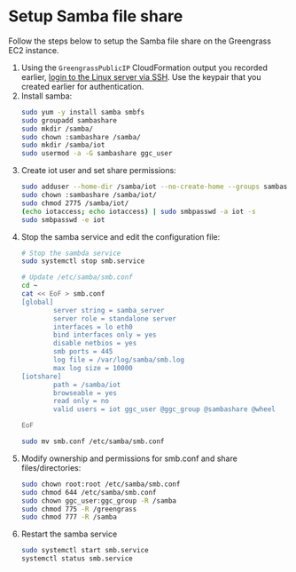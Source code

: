 # Setup Samba file share

Follow the steps below to setup the Samba file share on the Greengrass EC2 instance.
1. Using the `GreengrassPublicIP` CloudFormation output you recorded earlier, [login to the Linux server via SSH](https://docs.aws.amazon.com/AWSEC2/latest/UserGuide/AccessingInstancesLinux.html). Use the keypair that you created earlier for authentication.
1. Install samba:
    ```bash
    sudo yum -y install samba smbfs
    sudo groupadd sambashare
    sudo mkdir /samba/
    sudo chown :sambashare /samba/
    sudo mkdir /samba/iot
    sudo usermod -a -G sambashare ggc_user
    ```
1. Create iot user and set share permissions:
    ```bash
    sudo adduser --home-dir /samba/iot --no-create-home --groups sambashare iot
    sudo chown :sambashare /samba/iot/
    sudo chmod 2775 /samba/iot/
    (echo iotaccess; echo iotaccess) | sudo smbpasswd -a iot -s
    sudo smbpasswd -e iot
    ```
1. Stop the samba service and edit the configuration file:
    ```bash
    # Stop the sambda service
    sudo systemctl stop smb.service

    # Update /etc/samba/smb.conf
    cd ~
    cat << EoF > smb.conf
    [global]
            server string = samba_server
            server role = standalone server
            interfaces = lo eth0
            bind interfaces only = yes
            disable netbios = yes
            smb ports = 445
            log file = /var/log/samba/smb.log
            max log size = 10000
    [iotshare]
            path = /samba/iot
            browseable = yes
            read only = no
            valid users = iot ggc_user @ggc_group @sambashare @wheel
    
    EoF

    sudo mv smb.conf /etc/samba/smb.conf
    ```
1. Modify ownership and permissions for smb.conf and share files/directories:
    ```bash
    sudo chown root:root /etc/samba/smb.conf
    sudo chmod 644 /etc/samba/smb.conf
    sudo chown ggc_user:ggc_group -R /samba
    sudo chmod 775 -R /greengrass 
    sudo chmod 777 -R /samba
    ```
1. Restart the samba service
    ```bash
    sudo systemctl start smb.service
    systemctl status smb.service
    ```